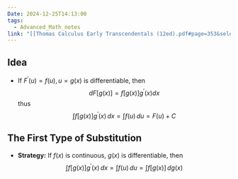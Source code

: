 ```yaml
---
Date: 2024-12-25T14:13:00
tags:
  - Advanced_Math_notes
link: "[[Thomas Calculus Early Transcendentals (12ed).pdf#page=353&selection=6,0,6,48|The link of chapter 5.5,8.2,8.3 Advanced Math]]"
---
```

## **Idea**

- If $F^{\prime}(u)=f(u),u=g(x)$ is differentiable, then $$dF[g(x)]=f[g(x)]g^{\prime}(x)dx$$thus $$\int f[g(x)]g^{\prime}(x) \, dx =\int f(u) \, du=F(u)+C$$

## **The First Type of Substitution**

- **Strategy:**
	If $f(x)$ is continuous, $g(x)$ is differentiable, then $$\int f[g(x)]g^{\prime}(x) \, dx =\int f(u) \, du=\int f[g(x)] \, dg(x) $$
